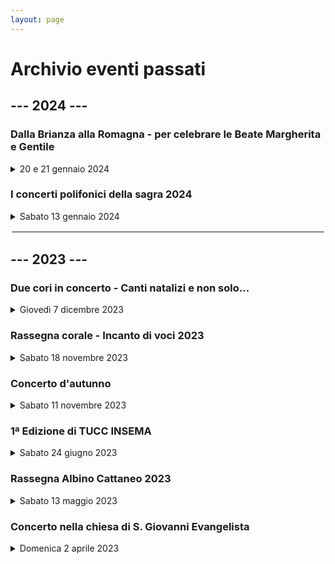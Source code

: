 ```yaml
---
layout: page
---
```


<p></p>

<h1>Archivio eventi passati</h1>

<h2>--- 2024 ---</h2>

<h3>Dalla Brianza alla Romagna - per celebrare le Beate Margherita e Gentile</h3>

<details>
<summary>20 e 21 gennaio 2024</summary>
<p>📍 <a href="https://maps.app.goo.gl/PK69n5cDa9KMBAge8">Chiesa S. Apollinare di Russi (RA)</a></p>
<p><b>Concerto in amicizia</b> ⏰ Sabato 20 gennaio 2024 - ore 20.45</p>
<p><b>Animazione Santa Messa</b> ⏰ Domenica 21 gennaio 2024 - ore 11.00</p>

<img class="fit-picture"
     src="https://www.corovimercate.it/assets/img/Faenza_2024.jpg"
     alt="Foto del coro">
</details>

<h3>I concerti polifonici della sagra 2024</h3>

<details>
<summary>Sabato 13 gennaio 2024</summary>
<p>📍 <a href="https://maps.app.goo.gl/fEJVj7aisZSRtyXq7">Santuario della Beata Vergine del Rosario a Vimercate</a></p>
<p>⏰ Sabato 13 gennaio 2024 - ore 20.45</p>

<img class="fit-picture"
     src="https://www.corovimercate.it/assets/img/Sagra_2024.jpg"
     alt="Foto del coro">
</details>

<hr style="border:2px solid white">

<h2>--- 2023 ---</h2>

<h3>Due cori in concerto - Canti natalizi e non solo...</h3>

<details>
<summary>Giovedì 7 dicembre 2023</summary>
<p>📍 <a href="https://maps.app.goo.gl/yZMctiAScH2e4J647">Chiesa di San Gerardo a Monza</a></p>
<p>⏰ Giovedì 7 dicembre 2023 - ore 21.00</p>

<img class="fit-picture"
     src="https://www.corovimercate.it/assets/img/Volantino_Monza_7-12-23.jpg"
     alt="Foto del coro">  
</details>

<h3>Rassegna corale - Incanto di voci 2023</h3>

<details>
<summary>Sabato 18 novembre 2023</summary>
<p>📍 <a href="https://maps.app.goo.gl/wNMy5yqLDszWhJcS6">Chiesa di Santa Maria Assunta a Dolzago</a></p>
<p>⏰ Sabato 18 novembre 2023 - ore 21.00</p>

<p>📖 <a href="https://www.corovimercate.it/assets/img/Rassegna_2023_Nov.pdf">Scarica il programma</a></p>
</details>

<h3>Concerto d'autunno</h3>

<details>
<summary>Sabato 11 novembre 2023</summary>
<p>📍 <a href="https://maps.app.goo.gl/sNftYajNJr6fDDU3A">Chiesa di S. Michele Arcangelo ad Oreno</a></p>
<p>⏰ Sabato 11 novembre 2023 - ore 21.00</p>

<p>📖 <a href="https://www.corovimercate.it/assets/img/Programma_Oreno.pdf">Scarica il programma</a></p>

<img class="fit-picture"
     src="https://www.corovimercate.it/assets/img/autunno2023.jpeg"
     alt="Foto del coro"> 
</details>

<h3>1ª Edizione di TUCC INSEMA</h3>

<details>
<summary>Sabato 24 giugno 2023</summary>
<p>📍 <a href="https://goo.gl/maps/DHzcrfC5wkym2u9Y9">Al Basell-Cooperativa Casa del Popolo di Oreno di Vimercate (MB)</a></p>
<p>⏰ Sabato 24 giugno 2023</p>
<p>Una giornata dedicata all’incontro delle associazioni del territorio di Vimercate e non.
L’evento si terra’ il 24 Giugno 2023 presso Al Basell-Cooperativa Casa del Popolo di Oreno di Vimercate (MB), dalle 10 alle 20.</p>

<img class="fit-picture"
     src="https://www.corovimercate.it/assets/img/tuccinsema.jpg"
     alt="Locandina Tucc insema"> 
</details>

<h3>Rassegna Albino Cattaneo 2023</h3>

<details>
<summary>Sabato 13 maggio 2023</summary>
<p>📍 <a href="https://maps.app.goo.gl/XxeCNUesduaP4M9fA">Chiesa parrocchiale Burago di Molgora (MB)</a></p>
<p>⏰ Sabato 13 maggio 2023 - ore 20.45</p>

<img class="fit-picture"
     src="https://www.corovimercate.it/assets/img/burago.jpeg"
     alt="Locandina Burago"> 
</details>

<h3>Concerto nella chiesa di S. Giovanni Evangelista</h3>

<details>
<summary>Domenica 2 aprile 2023</summary>
<p>📍 <a href="https://goo.gl/maps/UuGhB9Chu3fhTbMY6">Bulciago (LC)</a></p>
<p>⏰ Domenica 2 aprile 2023 - ore 20.45</p>

<img class="fit-picture"
     src="https://www.corovimercate.it/cpcv-2023/assets/img/bulciago.jpg"
     alt="Locandina Bulciago LC">
</details>

